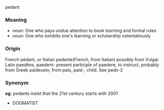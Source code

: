 pedant
### Meaning
+ _noun_: One who pays undue attention to book learning and formal rules
+ _noun_: One who exhibits one's learning or scholarship ostentatiously

### Origin

French pédant, or Italian pedante(French, from Italian) possibly from Vulgar Latin paedēns, paedent- present participle of paedere, to instruct, probably from Greek paideuein, from pais, paid-, child. See pedo-2

### Synonym

__eg__: pedants insist that the 21st century starts with 2001

+ DOGMATIST


